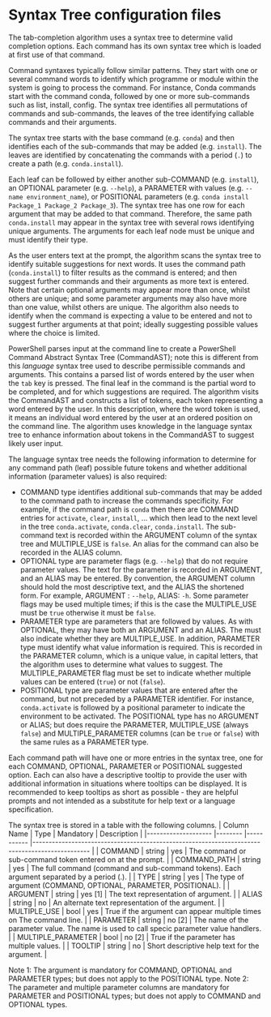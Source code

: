 # Syntax Tree configuration files

The tab-completion algorithm uses a syntax tree to determine valid completion options. Each command has its own syntax tree which is loaded at first use of  that command.

Command syntaxes  typically follow similar patterns. They start with one or several command words to identify which programme or module within the system is going to process the command. For instance, Conda commands start with the command conda, followed by one or more sub-commands such as list, install, config. The syntax tree identifies all permutations of commands and sub-commands, the leaves of the tree identifying callable commands and their arguments.

The syntax tree starts with the base command (e.g. `conda`) and then identifies each of the sub-commands that may be added (e.g. `install`). The leaves are identified by concatenating the commands with a period (`.`) to create a path (e.g. `conda.install`). 

Each leaf can be followed by either another sub-COMMAND (e.g. `install`), an OPTIONAL parameter (e.g. `--help`), a PARAMETER with values (e.g. `--name environment_name`), or POSITIONAL parameters (e.g. `conda install Package_1 Package_2 Package_3`). The syntax tree has one row for each argument that may be added to that command. Therefore, the same path `conda.install` may appear in the syntax tree with several rows identifying unique arguments. The arguments for each leaf node must be unique and must identify their type.

As the user enters text at the prompt, the algorithm scans the syntax tree to identify suitable suggestions for next words. It uses the command path (`conda.install`) to filter results as the command is entered; and then suggest further commands and their arguments as more text is entered. Note that certain optional arguments may appear more than once, whilst others are unique; and some parameter arguments may also have more than one value, whilst others are unique. The algorithm also needs to identify when the command is expecting a value to be entered and not to suggest further arguments at that point; ideally suggesting possible values where the choice is limited.

PowerShell parses input at the command line to create a  PowerShell Command Abstract Syntax Tree (CommandAST); note this is different from this *language* syntax tree used to describe permissible commands and arguments. This contains a parsed list of words entered by the user when the `tab` key is pressed. The final leaf in the command is the partial word to be completed, and for which suggestions are required. The algorithm visits the CommandAST and constructs a list of tokens, each token representing a word entered by the user. In this description, where the word token is used, it means an individual word entered by the user at an ordered position on the command line. The algorithm uses knowledge in the language syntax tree to enhance information about tokens in the CommandAST to suggest likely user input.

The language syntax tree needs the following information to determine for any command path (leaf) possible future tokens and whether additional information (parameter values) is also required:
- COMMAND type identifies additional sub-commands that may be added to the command path to increase the commands specificity. For example, if the command path is `conda` then there are COMMAND entries for `activate`, `clear`, `install`, ... which then lead to the next level in the tree `conda.activate`, `conda.clear`, `conda.install`. The sub-command text is recorded within the ARGUMENT column of the syntax tree and MULTIPLE_USE is `false`. An alias for the command can also be recorded in the ALIAS column.
- OPTIONAL type are parameter flags (e.g. `--help`) that do not require parameter values. The text for the parameter is recorded in ARGUMENT, and an ALIAS may be entered. By convention, the ARGUMENT column should hold the most descriptive text, and the ALIAS the shortened form. For example, ARGUMENT : `--help`, ALIAS: `-h`. Some parameter flags may be used multiple times; if this is the case the MULTIPLE_USE must be `true` otherwise it must be `false`.
- PARAMETER type are parameters that are followed by values. As with OPTIONAL, they may have both an ARGUMENT and an ALIAS. The must also indicate whether they are MULTIPLE_USE. In addition, PARAMETER type must identify what value information is required. This is recorded in the PARAMETER column, which is a unique value, in capital letters, that the algorithm uses to determine what values to suggest. The MULTIPLE_PARAMETER flag must be set to indicate whether multiple values can be entered (`true`) or not (`false`).
- POSITIONAL type are parameter values that are entered after the command, but not preceded by a PARAMETER identifier. For instance, `conda.activate` is followed by a positional parameter to indicate the environment to be activated. The POSITIONAL type has no ARGUMENT or ALIAS; but does require the PARAMETER, MULTIPLE_USE (always `false`) and MULTIPLE_PARAMETER columns (can be `true` or `false`) with the same rules as a PARAMETER type.

Each command path will have one or more entries in the syntax tree, one for each COMMAND, OPTIONAL, PARAMETER or POSITIONAL suggested option. Each can also have a descriptive tooltip to provide the user with additional information in situations where tooltips can be displayed. It is recommended to keep tooltips as short as possible - they are helpful prompts and not intended as a substitute for help text or a language specification.

The syntax tree is stored in a table with the following columns.
| Column Name        	| Type   	| Mandatory 	| Description                                                                                   	|
|--------------------	|--------	|-----------	|-----------------------------------------------------------------------------------------------	|
| COMMAND            	| string 	| yes       	| The command or sub-command token entered on at the prompt.                                    	|
| COMMAND_PATH       	| string 	| yes       	| The full command (command and sub-command tokens). Each argument   separated by a period (.). 	|
| TYPE               	| string 	| yes       	| The type of argument (COMMAND, OPTIONAL, PARAMETER, POSITIONAL).                              	|
| ARGUMENT           	| string 	| yes [1]   	| The text representation of argument.                                                          	|
| ALIAS              	| string 	| no        	| An alternate text representation of the argument.                                             	|
| MULTIPLE_USE       	| bool   	| yes       	| True if the argument can appear multiple times on The command line.                           	|
| PARAMETER          	| string 	| no [2]    	| The name of the parameter value. The name is used to call specic   parameter value handlers.  	|
| MULTIPLE_PARAMETER 	| bool   	| no [2]    	| True if the parameter has multiple values.                                                    	|
| TOOLTIP            	| string 	| no        	| Short descriptive help text for the argument.                                                 	|

Note 1: The argument is mandatory for COMMAND, OPTIONAL and PARAMETER types; but does not apply to the POSITIONAL type.
Note 2: The parameter and multiple parameter columns are mandatory for PARAMETER and POSITIONAL types; but does not apply to COMMAND and OPTIONAL types.